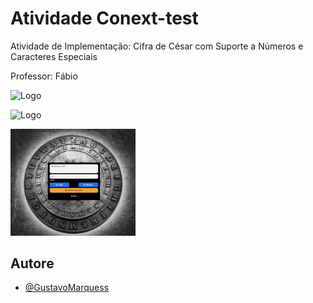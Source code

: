 
#  Atividade Conext-test

Atividade de Implementação: Cifra de César com Suporte a Números e Caracteres Especiais

Professor: Fábio

![Logo](https://photos.google.com/u/1/share/AF1QipOsQKQuNKQ0Wu6DK8tK-r9S1jw09etBJc9xO9hp3ZyAyLs6V5RnO2FfYyEYfHFY1A/photo/AF1QipNF0kK_fkBcKC7YvR59Hx2Aa9tXEtqyMe1SlgwG?key=a09kUXpuWTFzX0NsQWlNZHpoejVxNk5qQW5obDJB)



![Logo](<img src="/assets/img/cifra.png">)

 <img src="src/assets/img/cifra.png" width="200" />


## Autore

- [@GustavoMarquess](https://github.com/GustavoMarquess)


